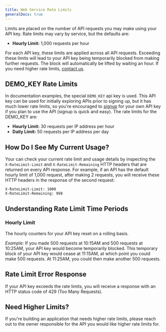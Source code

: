 ```yaml
---
title: Web Service Rate Limits
generalDocs: true
---
```


Limits are placed on the number of API requests you may make using your API key. Rate limits may vary by service, but the defaults are:

- **Hourly Limit:** 1,000 requests per hour

For each API key, these limits are applied across all API requests. Exceeding these limits will lead to your API key being temporarily blocked from making further requests. The block will automatically be lifted by waiting an hour. If you need higher rate limits, [contact us](/contact/).

## DEMO_KEY Rate Limits

In documentation examples, the special `DEMO_KEY` api key is used. This API key can be used for initially exploring APIs prior to signing up, but it has much lower rate limits, so you're encouraged to [signup](/signup/) for your own API key if you plan to use the API (signup is quick and easy). The rate limits for the DEMO_KEY are:

- **Hourly Limit:** 30 requests per IP address per hour
- **Daily Limit:** 50 requests per IP address per day

## How Do I See My Current Usage?

Your can check your current rate limit and usage details by inspecting the `X-RateLimit-Limit` and `X-RateLimit-Remaining` HTTP headers that are returned on every API response. For example, if an API has the default hourly limit of 1,000 request, after making 2 requests, you will receive these HTTP headers in the response of the second request:

```
X-RateLimit-Limit: 1000
X-RateLimit-Remaining: 998
```

## Understanding Rate Limit Time Periods

### Hourly Limit

The hourly counters for your API key reset on a rolling basis.

_Example:_ If you made 500 requests at 10:15AM and 500 requests at 10:25AM, your API key would become temporarily blocked. This temporary block of your API key would cease at 11:15AM, at which point you could make 500 requests. At 11:25AM, you could then make another 500 requests.

## Rate Limit Error Response

If your API key exceeds the rate limits, you will receive a response with an HTTP status code of 429 (Too Many Requests).

## Need Higher Limits?

If you're building an application that needs higher rate limits, please reach out to the owner responsible for the API you would like higher rate limits for.
